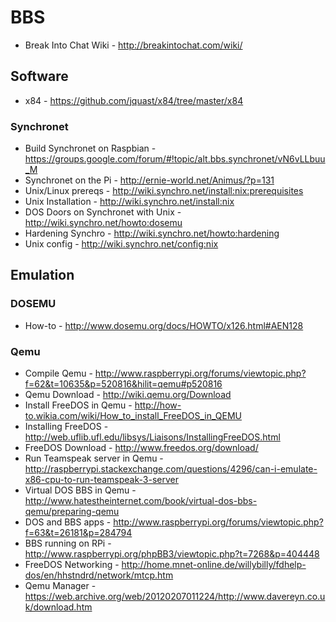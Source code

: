 # BBS

* Break Into Chat Wiki - http://breakintochat.com/wiki/

## Software

* x84 - https://github.com/jquast/x84/tree/master/x84

### Synchronet

* Build Synchronet on Raspbian - https://groups.google.com/forum/#!topic/alt.bbs.synchronet/vN6vLLbuu_M
* Synchronet on the Pi - http://ernie-world.net/Animus/?p=131
* Unix/Linux prereqs - http://wiki.synchro.net/install:nix:prerequisites
* Unix Installation - http://wiki.synchro.net/install:nix
* DOS Doors on Synchronet with Unix - http://wiki.synchro.net/howto:dosemu
* Hardening Synchro - http://wiki.synchro.net/howto:hardening
* Unix config - http://wiki.synchro.net/config:nix

## Emulation

### DOSEMU

* How-to - http://www.dosemu.org/docs/HOWTO/x126.html#AEN128

### Qemu

* Compile Qemu - http://www.raspberrypi.org/forums/viewtopic.php?f=62&t=10635&p=520816&hilit=qemu#p520816
* Qemu Download - http://wiki.qemu.org/Download
* Install FreeDOS in Qemu - http://how-to.wikia.com/wiki/How_to_install_FreeDOS_in_QEMU
* Installing FreeDOS - http://web.uflib.ufl.edu/libsys/Liaisons/InstallingFreeDOS.html
* FreeDOS Download - http://www.freedos.org/download/
* Run Teamspeak server in Qemu - http://raspberrypi.stackexchange.com/questions/4296/can-i-emulate-x86-cpu-to-run-teamspeak-3-server
* Virtual DOS BBS in Qemu - http://www.hatestheinternet.com/book/virtual-dos-bbs-qemu/preparing-qemu
* DOS and BBS apps - http://www.raspberrypi.org/forums/viewtopic.php?f=63&t=26181&p=284794
* BBS running on RPi - http://www.raspberrypi.org/phpBB3/viewtopic.php?t=7268&p=404448
* FreeDOS Networking - http://home.mnet-online.de/willybilly/fdhelp-dos/en/hhstndrd/network/mtcp.htm
* Qemu Manager - https://web.archive.org/web/20120207011224/http://www.davereyn.co.uk/download.htm